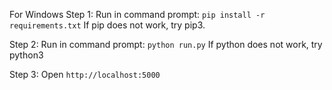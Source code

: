 For Windows
Step 1:
Run in command prompt: `pip install -r requirements.txt`
If pip does not work, try pip3.

Step 2:
Run in command prompt: `python run.py`
If python does not work, try python3

Step 3:
Open `http://localhost:5000`

